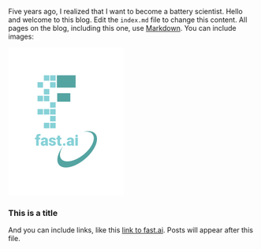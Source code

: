 Five years ago, I realized that I want to become a battery scientist. 
Hello and welcome to this blog. Edit the `index.md` file to change this content. All pages on the blog, including this one, use [Markdown](https://guides.github.com/features/mastering-markdown/). You can include images:

![Image of fast.ai logo](images/logo.png)

### This is a title

And you can include links, like this [link to fast.ai](https://www.fast.ai). Posts will appear after this file. 
